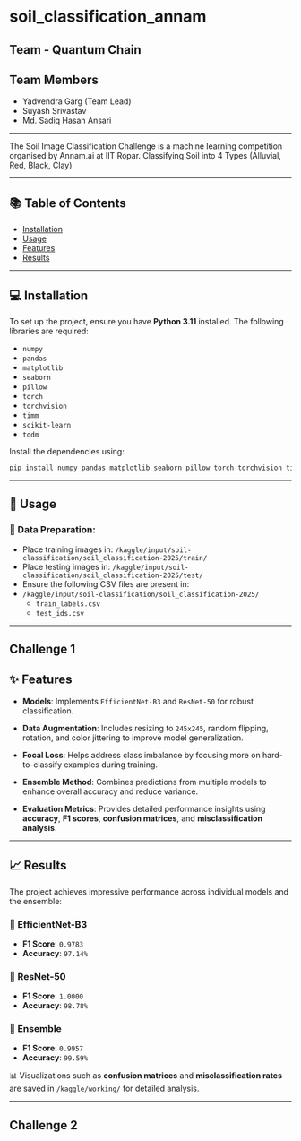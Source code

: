 # soil_classification_annam

## Team - Quantum Chain

## Team Members
* Yadvendra Garg (Team Lead)
* Suyash Srivastav
* Md. Sadiq Hasan Ansari

---

The Soil Image Classification Challenge is a machine learning competition organised by Annam.ai at IIT Ropar. Classifying Soil into 4 Types (Alluvial, Red, Black, Clay)

---

## 📚 Table of Contents

- [Installation](#installation)
- [Usage](#usage)
- [Features](#features)
- [Results](#results)

---

## 💻 Installation

To set up the project, ensure you have **Python 3.11** installed. The following libraries are required:

- `numpy`
- `pandas`
- `matplotlib`
- `seaborn`
- `pillow`
- `torch`
- `torchvision`
- `timm`
- `scikit-learn`
- `tqdm`

Install the dependencies using:

```bash
pip install numpy pandas matplotlib seaborn pillow torch torchvision timm scikit-learn tqdm
```
---

## 🚀 Usage

### 📁 Data Preparation:

- Place training images in: `/kaggle/input/soil-classification/soil_classification-2025/train/`
- Place testing images in: `/kaggle/input/soil-classification/soil_classification-2025/test/`
- Ensure the following CSV files are present in:
- `/kaggle/input/soil-classification/soil_classification-2025/`
  - `train_labels.csv`
  - `test_ids.csv`
 
---
## Challenge 1
## ✨ Features

- **Models**: Implements `EfficientNet-B3` and `ResNet-50` for robust classification.

- **Data Augmentation**: Includes resizing to `245x245`, random flipping, rotation, and color jittering to improve model generalization.

- **Focal Loss**: Helps address class imbalance by focusing more on hard-to-classify examples during training.

- **Ensemble Method**: Combines predictions from multiple models to enhance overall accuracy and reduce variance.

- **Evaluation Metrics**: Provides detailed performance insights using **accuracy**, **F1 scores**, **confusion matrices**, and **misclassification analysis**.

---
## 📈 Results

The project achieves impressive performance across individual models and the ensemble:

### 🔹 EfficientNet-B3
- **F1 Score**: `0.9783`
- **Accuracy**: `97.14%`

### 🔹 ResNet-50
- **F1 Score**: `1.0000`
- **Accuracy**: `98.78%`

### 🔹 Ensemble
- **F1 Score**: `0.9957`
- **Accuracy**: `99.59%`

📊 Visualizations such as **confusion matrices** and **misclassification rates** are saved in `/kaggle/working/` for detailed analysis.


---
## Challenge 2
